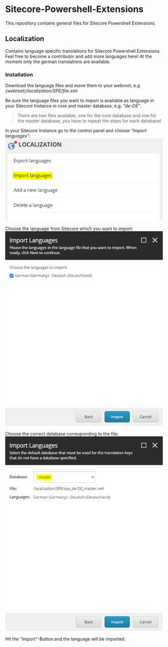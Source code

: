 # Sitecore-Powershell-Extensions
This repository contains general files for Sitecore Powershell Extensions.

## Localization

Contains language specific translations for Sitecore Powershell Extensions. Feel free to become a contributor and add more languages here! At the moment only the german translations are available.

### Installation

Download the language files and move them to your webroot, e.g *{webroot}/localization/SPE/file.xml*

Be sure the language files you want to import is available as language in your Sitecore Instance in core and master database, e.g. *"de-DE"*.

> There are two files available, one for the core database and one for the master database, you have to repeat the steps for each database!

In your Sitecore Instance go to the control panel and choose *"Import languages"*:
![image Import Languages](./images/ImportLanguages.png)

Choose the language from Sitecore which you want to import:
![image Import Languages Dialog](./images/ImportLanguages_Language.png)

Choose the correct database corresponding to the file:
![image Import Languages Dialog](./images/ImportLanguages_Database.png)

Hit the "Import"-Button and the language will be imported.







